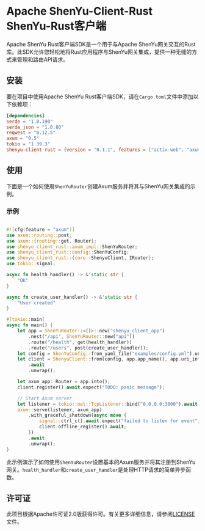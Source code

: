 # Apache ShenYu-Client-Rust ShenYu-Rust客户端

Apache ShenYu Rust客户端SDK是一个用于与Apache ShenYu网关交互的Rust库。此SDK允许您轻松地将Rust应用程序与ShenYu网关集成，提供一种无缝的方式来管理和路由API请求。

## 安装

要在项目中使用Apache ShenYu Rust客户端SDK，请在`Cargo.toml`文件中添加以下依赖项：

```toml
[dependencies]
serde = "1.0.190"
serde_json = "1.0.80"
reqwest = "0.12.5"
axum = "0.5"
tokio = "1.39.3"
shenyu-client-rust = {version = "0.1.1", features = ["actix-web", "axum"] }
```

## 使用

下面是一个如何使用`ShenYuRouter`创建Axum服务并将其与ShenYu网关集成的示例。

### 示例

```rust

#![cfg(feature = "axum")]
use axum::routing::post;
use axum::{routing::get, Router};
use shenyu_client_rust::axum_impl::ShenYuRouter;
use shenyu_client_rust::config::ShenYuConfig;
use shenyu_client_rust::{core::ShenyuClient, IRouter};
use tokio::signal;

async fn health_handler() -> &'static str {
    "OK"
}

async fn create_user_handler() -> &'static str {
    "User created"
}

#[tokio::main]
async fn main() {
    let app = ShenYuRouter::<()>::new("shenyu_client_app")
        .nest("/api", ShenYuRouter::new("api"))
        .route("/health", get(health_handler))
        .route("/users", post(create_user_handler));
    let config = ShenYuConfig::from_yaml_file("examples/config.yml").unwrap();
    let client = ShenyuClient::from(config, app.app_name(), app.uri_infos(), 3000)
        .await
        .unwrap();

    let axum_app: Router = app.into();
    client.register().await.expect("TODO: panic message");

    // Start Axum server
    let listener = tokio::net::TcpListener::bind("0.0.0.0:3000").await.unwrap();
    axum::serve(listener, axum_app)
        .with_graceful_shutdown(async move {
            signal::ctrl_c().await.expect("failed to listen for event");
            client.offline_register().await;
        })
        .await
        .unwrap();
}

```

此示例演示了如何使用`ShenYuRouter`设置基本的Axum服务并将其注册到ShenYu网关。`health_handler`和`create_user_handler`是处理HTTP请求的简单异步函数。

## 许可证

此项目根据Apache许可证2.0版获得许可。有关更多详细信息，请参阅[LICENSE](LICENSE)文件。